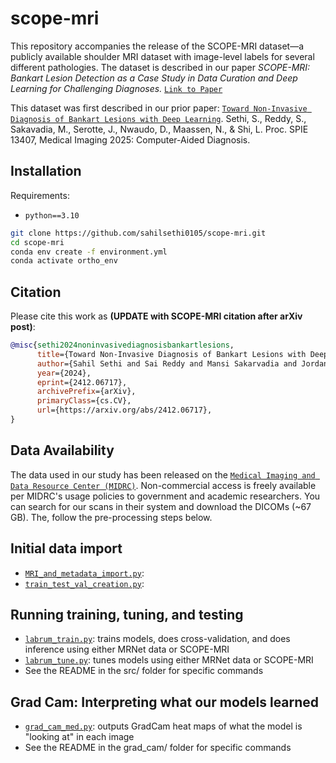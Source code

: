 # scope-mri
This repository accompanies the release of the SCOPE-MRI dataset—a publicly available shoulder MRI dataset with image-level labels for several different pathologies. The dataset is described in our paper _SCOPE-MRI: Bankart Lesion Detection as a Case Study in Data Curation and Deep Learning for Challenging Diagnoses._ [`Link to Paper`](...)

This dataset was first described in our prior paper: [`Toward Non-Invasive Diagnosis of Bankart Lesions with Deep Learning`](https://arxiv.org/abs/2412.06717). Sethi, S., Reddy, S., Sakavadia, M., Serotte, J., Nwaudo, D., Maassen, N., & Shi, L. Proc. SPIE 13407, Medical Imaging 2025: Computer-Aided Diagnosis. 

## Installation

Requirements:

- `python==3.10`

```bash
git clone https://github.com/sahilsethi0105/scope-mri.git
cd scope-mri
conda env create -f environment.yml
conda activate ortho_env 
```

## Citation

Please cite this work as **(UPDATE with SCOPE-MRI citation after arXiv post)**:

```bibtex
@misc{sethi2024noninvasivediagnosisbankartlesions,
      title={Toward Non-Invasive Diagnosis of Bankart Lesions with Deep Learning}, 
      author={Sahil Sethi and Sai Reddy and Mansi Sakarvadia and Jordan Serotte and Darlington Nwaudo and Nicholas Maassen and Lewis Shi},
      year={2024},
      eprint={2412.06717},
      archivePrefix={arXiv},
      primaryClass={cs.CV},
      url={https://arxiv.org/abs/2412.06717}, 
}
```
## Data Availability
The data used in our study has been released on the [`Medical Imaging and Data Resource Center (MIDRC)`](https://www.midrc.org/). Non-commercial access is freely available per MIDRC's usage policies to government and academic researchers. You can search for our scans in their system and download the DICOMs (~67 GB). The, follow the pre-processing steps below.

## Initial data import
- [`MRI_and_metadata_import.py`](https://github.com/sahilsethi0105/scope-mri/blob/main/src/MRI_and_metadata_import.py):
- [`train_test_val_creation.py`](https://github.com/sahilsethi0105/ortho_ml/blob/main/train_test_val_creation.py): 

## Running training, tuning, and testing
- [`labrum_train.py`](https://github.com/sahilsethi0105/scope-mri/blob/main/src/labrum_train.py): trains models, does cross-validation, and does inference using either MRNet data or SCOPE-MRI
- [`labrum_tune.py`](https://github.com/sahilsethi0105/scope-mri/blob/main/src/labrum_tune.py): tunes models using either MRNet data or SCOPE-MRI
- See the README in the src/ folder for specific commands

## Grad Cam: Interpreting what our models learned
- [`grad_cam_med.py`](https://github.com/sahilsethi0105/scope-mri/blob/grad_cam/grad_cam/grad_cam_med.py): outputs GradCam heat maps of what the model is "looking at" in each image
- See the README in the grad_cam/ folder for specific commands




